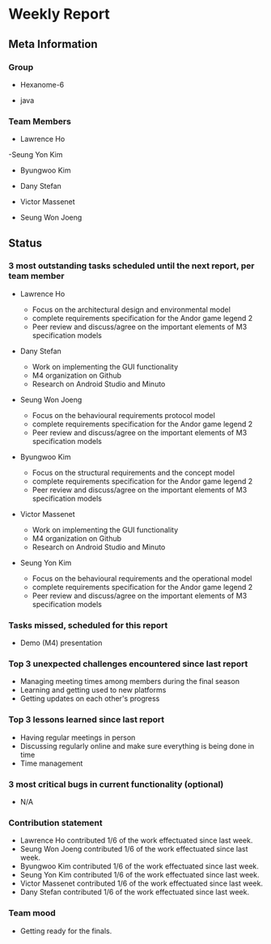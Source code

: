 # Weekly Report

## Meta Information

### Group

- Hexanome-6

- java

### Team Members

- Lawrence Ho

-Seung Yon Kim

- Byungwoo Kim

- Dany Stefan

- Victor Massenet

- Seung Won Joeng

## Status

### 3 most outstanding tasks scheduled until the next report, per team member
  
- Lawrence Ho
  - Focus on the architectural design and environmental model 
  - complete requirements specification for the Andor game legend 2 
  - Peer review and discuss/agree on the important elements of M3 specification models
  
- Dany Stefan
  - Work on implementing the GUI functionality
  - M4 organization on Github
  - Research on Android Studio and Minuto
  
- Seung Won Joeng
  - Focus on the behavioural requirements protocol model
  - complete requirements specification for the Andor game legend 2 
  - Peer review and discuss/agree on the important elements of M3 specification models
  
- Byungwoo Kim
  - Focus on the structural requirements and the concept model 
  - complete requirements specification for the Andor game legend 2 
  - Peer review and discuss/agree on the important elements of M3 specification models
  
- Victor Massenet
  - Work on implementing the GUI functionality
  - M4 organization on Github
  - Research on Android Studio and Minuto
  
- Seung Yon Kim
  - Focus on the behavioural requirements and the operational model 
  - complete requirements specification for the Andor game legend 2 
  - Peer review and discuss/agree on the important elements of M3 specification models
  

### Tasks missed, scheduled for this report
- Demo (M4) presentation


### Top 3 unexpected challenges encountered since last report

- Managing meeting times among members during the final season
- Learning and getting used to new platforms
- Getting updates on each other's progress

### Top 3 lessons learned since last report

- Having regular meetings in person 
- Discussing regularly online and make sure everything is being done in time
- Time management


### 3 most critical bugs in current functionality (optional)

- N/A

### Contribution statement

- Lawrence Ho contributed 1/6 of the work effectuated since last week.
- Seung Won Joeng contributed 1/6 of the work effectuated since last week.
- Byungwoo Kim contributed 1/6 of the work effectuated since last week.
- Seung Yon Kim contributed 1/6 of the work effectuated since last week.
- Victor Massenet contributed 1/6 of the work effectuated since last week.
- Dany Stefan contributed 1/6 of the work effectuated since last week.

### Team mood
- Getting ready for the finals.
